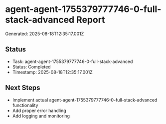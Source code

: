 # agent-agent-1755379777746-0-full-stack-advanced Report

Generated: 2025-08-18T12:35:17.001Z

## Status
- Task: agent-agent-1755379777746-0-full-stack-advanced
- Status: Completed
- Timestamp: 2025-08-18T12:35:17.001Z

## Next Steps
- Implement actual agent-agent-1755379777746-0-full-stack-advanced functionality
- Add proper error handling
- Add logging and monitoring
